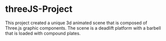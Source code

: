 # threeJS-Project

This project created a unique 3d animated scene that is composed of Three.js graphic components. The scene is a deadlift platform with a barbell that is loaded with compound plates.
